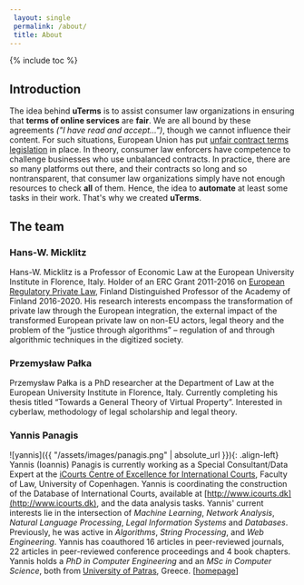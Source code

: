 ```yaml
---
 layout: single
 permalink: /about/
 title: About
---
```

 
{% include toc %}
## Introduction
The idea behind **uTerms** is to assist consumer law organizations in ensuring that **terms of online services** are **fair**. We are all bound by these agreements *("I have read and accept...")*, though we cannot influence their content. For such situations, European Union has put [unfair contract terms legislation](http://ec.europa.eu/consumers/consumer_rights/rights-contracts/unfair-contract/index_en.htm) in place. In theory, consumer law enforcers have competence to challenge businesses who use unbalanced contracts. In practice, there are so many platforms out there, and their contracts so long and so nontransparent, that consumer law organizations simply have not enough resources to check **all** of them. Hence, the idea to **automate** at least some tasks in their work. That's why we created **uTerms**.

## The team

### Hans-W. Micklitz
Hans-W. Micklitz is a Professor of Economic Law at the European University Institute in Florence, Italy. Holder of an ERC Grant 2011-2016 on [European Regulatory Private Law](https://blogs.eui.eu/erc-erpl/), Finland Distinguished Professor of the Academy of Finland 2016-2020. His research interests encompass the transformation of private law through the European integration, the external impact of the transformed European private law on non-EU actors, legal theory and the problem of the “justice through algorithms” – regulation of and through algorithmic techniques in the digitized society.

### Przemysław Pałka
Przemysław Pałka is a PhD researcher at the Department of Law at the European University Institute in Florence, Italy. Currently completing his thesis titled “Towards a General Theory of Virtual Property”. Interested in cyberlaw, methodology of legal scholarship and legal theory.

### Yannis Panagis
![yannis]({{ "/assets/images/panagis.png" | absolute_url }}){: .align-left} Yannis (Ioannis) Panagis is currently working as a Special Consultant/Data Expert at the [iCourts Centre of Excellence for International Courts](http://jura.ku.dk/icourts), Faculty of Law, University of Copenhagen. Yannis is coordinating the construction of the Database of International Courts, available at [http://www.icourts.dk](http://www.icourts.dk), and the data analysis tasks. Yannis' current interests lie in the intersection of _Machine Learning_, _Network Analysis_, _Natural Language Processing_, _Legal Information Systems_ and _Databases_. Previously, he was active in _Algorithms_, _String Processing_, and _Web Engineering_. Yannis has coauthored 16 articles in peer-reviewed journals, 22 articles in peer-reviewed conference proceedings and 4 book chapters. Yannis holds a _PhD in Computer Engineering_ and an _MSc in Computer Science_, both from [University of Patras](http://www.ceid.upatras.gr/en), Greece.
[[homepage](http://jura.ku.dk/icourts/staff/profile/?id=455258&vis=medarbejder)]
